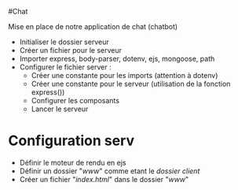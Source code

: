 #Chat

Mise en place de notre application de chat (chatbot)

- Initialiser le dossier serveur
- Créer un fichier pour le serveur
- Importer express, body-parser, dotenv, ejs, mongoose, path
- Configurer le fichier server : 
    - Créer une constante pour les imports (attention à dotenv)
    - Créer une constante pour le serveur (utilisation de la fonction express())
    - Configurer les composants
    - Lancer le serveur

# Configuration serv

- Définir le moteur de rendu en ejs
- Définir un dossier "_www_" comme etant le _dossier client_
- Créer un fichier "_index.html_" dans le dossier "_www_"